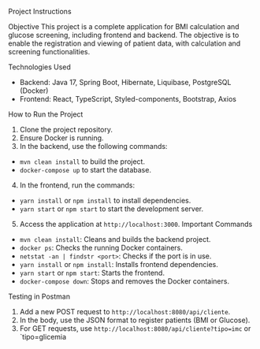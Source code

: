 Project Instructions

Objective
This project is a complete application for BMI calculation and glucose screening, including frontend
and backend. The objective is to enable the registration and viewing of patient data, with calculation
and screening functionalities.

Technologies Used
- Backend: Java 17, Spring Boot, Hibernate, Liquibase, PostgreSQL (Docker)
- Frontend: React, TypeScript, Styled-components, Bootstrap, Axios

How to Run the Project
1. Clone the project repository.
2. Ensure Docker is running.
3. In the backend, use the following commands:
 - `mvn clean install` to build the project.
 - `docker-compose up` to start the database.
4. In the frontend, run the commands:
 - `yarn install` or `npm install` to install dependencies.
 - `yarn start` or `npm start` to start the development server.
5. Access the application at `http://localhost:3000`.
Important Commands
- `mvn clean install`: Cleans and builds the backend project.
- `docker ps`: Checks the running Docker containers.
- `netstat -an | findstr <port>`: Checks if the port is in use.
- `yarn install` or `npm install`: Installs frontend dependencies.
- `yarn start` or `npm start`: Starts the frontend.
- `docker-compose down`: Stops and removes the Docker containers.

Testing in Postman
1. Add a new POST request to `http://localhost:8080/api/cliente`.
2. In the body, use the JSON format to register patients (BMI or Glucose).
3. For GET requests, use `http://localhost:8080/api/cliente?tipo=imc` or `tipo=glicemia